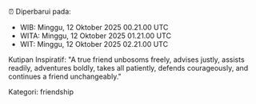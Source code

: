 ⏰ Diperbarui pada:
- WIB: Minggu, 12 Oktober 2025 00.21.00 UTC
- WITA: Minggu, 12 Oktober 2025 01.21.00 UTC
- WIT: Minggu, 12 Oktober 2025 02.21.00 UTC

Kutipan Inspiratif:
"A true friend unbosoms freely, advises justly, assists readily, adventures boldly, takes all patiently, defends courageously, and continues a friend unchangeably."


Kategori: friendship

